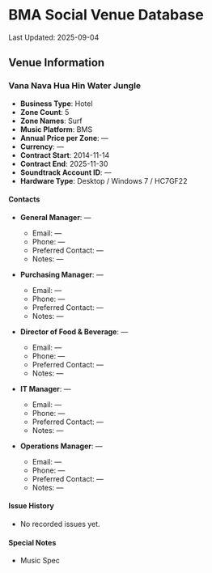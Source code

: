# BMA Social Venue Database

Last Updated: 2025-09-04

## Venue Information

### Vana Nava Hua Hin Water Jungle
- **Business Type**: Hotel
- **Zone Count**: 5
- **Zone Names**: Surf
- **Music Platform**: BMS
- **Annual Price per Zone**: —
- **Currency**: —
- **Contract Start**: 2014-11-14
- **Contract End**: 2025-11-30
- **Soundtrack Account ID**: —
- **Hardware Type**: Desktop / Windows 7 / HC7GF22

#### Contacts
- **General Manager**: —
  - Email: —
  - Phone: —
  - Preferred Contact: —
  - Notes: —

- **Purchasing Manager**: —
  - Email: —
  - Phone: —
  - Preferred Contact: —
  - Notes: —

- **Director of Food & Beverage**: —
  - Email: —
  - Phone: —
  - Preferred Contact: —
  - Notes: —

- **IT Manager**: —
  - Email: —
  - Phone: —
  - Preferred Contact: —
  - Notes: —

- **Operations Manager**: —
  - Email: —
  - Phone: —
  - Preferred Contact: —
  - Notes: —

#### Issue History
- No recorded issues yet.

#### Special Notes
- Music Spec
